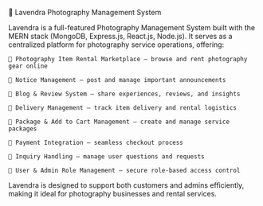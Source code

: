 📸 Lavendra Photography Management System

Lavendra is a full-featured Photography Management System built with the MERN stack (MongoDB, Express.js, React.js, Node.js). It serves as a centralized platform for photography service operations, offering:

    🎥 Photography Item Rental Marketplace – browse and rent photography gear online

    📢 Notice Management – post and manage important announcements

    📝 Blog & Review System – share experiences, reviews, and insights

    🚚 Delivery Management – track item delivery and rental logistics

    🎁 Package & Add to Cart Management – create and manage service packages

    🛒 Payment Integration – seamless checkout process

    📩 Inquiry Handling – manage user questions and requests

    👥 User & Admin Role Management – secure role-based access control

Lavendra is designed to support both customers and admins efficiently, making it ideal for photography businesses and rental services.
